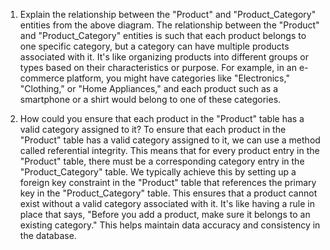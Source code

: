 1. Explain the relationship between the "Product" and "Product_Category" entities from the above diagram.
The relationship between the "Product" and "Product_Category" entities is such that each product belongs to one specific category, but a category can have multiple products associated with it. It's like organizing products into different groups or types based on their characteristics or purpose. For example, in an e-commerce platform, you might have categories like "Electronics," "Clothing," or "Home Appliances," and each product such as a smartphone or a shirt would belong to one of these categories.


2. How could you ensure that each product in the "Product" table has a valid category assigned to it?
To ensure that each product in the "Product" table has a valid category assigned to it, we can use a method called referential integrity. This means that for every product entry in the "Product" table, there must be a corresponding category entry in the "Product_Category" table. We typically achieve this by setting up a foreign key constraint in the "Product" table that references the primary key in the "Product_Category" table. This ensures that a product cannot exist without a valid category associated with it. It's like having a rule in place that says, "Before you add a product, make sure it belongs to an existing category." This helps maintain data accuracy and consistency in the database.
